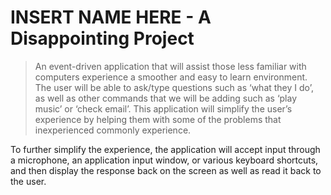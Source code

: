 # INSERT NAME HERE - A Disappointing Project
><p>An event-driven application that will assist those less familiar with computers experience a smoother and easy to learn environment. The user will be able to ask/type questions such as ‘what they I do’, as well as other commands that we will be adding such as ‘play music’ or ‘check email’. This application will simplify the user’s experience by helping them with some of the problems that inexperienced commonly experience.</p>
<p>To further simplify the experience, the application will accept input through a microphone, an application input window, or various keyboard shortcuts, and then display the response back on the screen as well as read it back to the user.</p>
